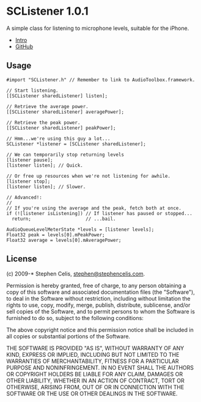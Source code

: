 SCListener 1.0.1
================

A simple class for listening to microphone levels, suitable for the iPhone.

* [Intro](http://stephencelis.com/2009/03/02/now-i-just-need-an-audience.html)
* [GitHub](http://github.com/stephencelis/sc_listener)


Usage
-----

    #import "SCListener.h" // Remember to link to AudioToolbox.framework.
    
    // Start listening.
    [[SCListener sharedListener] listen];
    
    // Retrieve the average power.
    [[SCListener sharedListener] averagePower];
    
    // Retrieve the peak power.
    [[SCListener sharedListener] peakPower];
    
    // Hmm...we're using this guy a lot...
    SCListener *listener = [SCListener sharedListener];
    
    // We can temporarily stop returning levels
    [listener pause];
    [listener listen]; // Quick.
    
    // Or free up resources when we're not listening for awhile.
    [listener stop];
    [listener listen]; // Slower.
    
    // Advanced!:
    //
    // If you're using the average and the peak, fetch both at once.
    if (![listener isListening]) // If listener has paused or stopped...
      return;                    // ...bail.
    
    AudioQueueLevelMeterState *levels = [listener levels];
    Float32 peak = levels[0].mPeakPower;
    Float32 average = levels[0].mAveragePower;


License
-------

(c) 2009-* Stephen Celis, <stephen@stephencelis.com>.

Permission is hereby granted, free of charge, to any person obtaining a copy 
of this software and associated documentation files (the "Software"), to deal 
in the Software without restriction, including without limitation the rights 
to use, copy, modify, merge, publish, distribute, sublicense, and/or sell 
copies of the Software, and to permit persons to whom the Software is 
furnished to do so, subject to the following conditions:

The above copyright notice and this permission notice shall be included in all
copies or substantial portions of the Software.

THE SOFTWARE IS PROVIDED "AS IS", WITHOUT WARRANTY OF ANY KIND, EXPRESS OR
IMPLIED, INCLUDING BUT NOT LIMITED TO THE WARRANTIES OF MERCHANTABILITY,
FITNESS FOR A PARTICULAR PURPOSE AND NONINFRINGEMENT. IN NO EVENT SHALL THE
AUTHORS OR COPYRIGHT HOLDERS BE LIABLE FOR ANY CLAIM, DAMAGES OR OTHER
LIABILITY, WHETHER IN AN ACTION OF CONTRACT, TORT OR OTHERWISE, ARISING FROM,
OUT OF OR IN CONNECTION WITH THE SOFTWARE OR THE USE OR OTHER DEALINGS IN THE
SOFTWARE.
